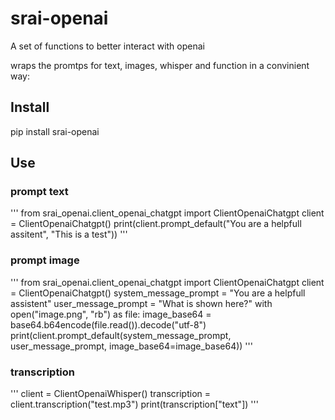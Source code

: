 # srai-openai
A set of functions to better interact with openai

wraps the promtps for text, images, whisper and function in a convinient way:


## Install
pip install srai-openai

## Use

### prompt text
'''
from srai_openai.client_openai_chatgpt import ClientOpenaiChatgpt
client = ClientOpenaiChatgpt()
print(client.prompt_default("You are a helpfull assitent", "This is a test"))
'''

### prompt image
'''
from srai_openai.client_openai_chatgpt import ClientOpenaiChatgpt
client = ClientOpenaiChatgpt()
system_message_prompt = "You are a helpfull assistent"
user_message_prompt = "What is shown here?"
with open("image.png", "rb") as file:
    image_base64 = base64.b64encode(file.read()).decode("utf-8")
print(client.prompt_default(system_message_prompt, user_message_prompt, image_base64=image_base64))
'''

### transcription
'''
client = ClientOpenaiWhisper()
transcription = client.transcription("test.mp3")
print(transcription["text"])
'''
